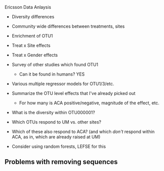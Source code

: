 Ericsson Data Anlaysis

-   Diversity differences
-   Community wide differences between treatments, sites
-   Enrichment of OTU1
-   Treat x Site effects

-   Treat x Gender effects
-   Survey of other studies which found OTU1
    -   Can it be found in humans?  YES
-   Various multiple regressor models for OTU1/3/etc.
-   Summarize the OTU level effects that I've already picked out
    -   For how many is ACA positive/negative, magnitude of the effect, etc.

-   What is the diversity within OTU000001?

-   Which OTUs respond to UM vs. other sites?
-   Which of these also respond to ACA?  (and which _don't_ respond within ACA,
    as in, which are already raised at UM)
-   Consider using random forests, LEFSE for this


## Problems with removing sequences ##
